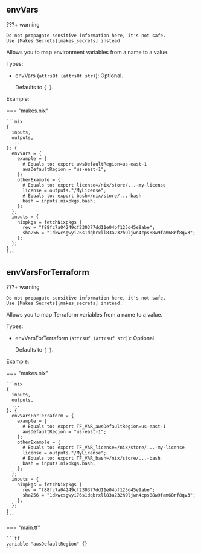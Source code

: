 ## envVars

???+ warning

    Do not propagate sensitive information here, it's not safe.
    Use [Makes Secrets][makes_secrets] instead.

Allows you to map environment variables from a name to a value.

Types:

- envVars (`attrsOf (attrsOf str)`): Optional.

    Defaults to `{ }`.

Example:

=== "makes.nix"

    ```nix
    {
      inputs,
      outputs,
      ...
    }: {
      envVars = {
        example = {
          # Equals to: export awsDefaultRegion=us-east-1
          awsDefaultRegion = "us-east-1";
        };
        otherExample = {
          # Equals to: export license=/nix/store/...-my-license
          license = outputs."/MyLicense";
          # Equals to: export bash=/nix/store/...-bash
          bash = inputs.nixpkgs.bash;
        };
      };
      inputs = {
        nixpkgs = fetchNixpkgs {
          rev = "f88fc7a04249cf230377dd11e04bf125d45e9abe";
          sha256 = "1dkwcsgwyi76s1dqbrxll83a232h9ljwn4cps88w9fam68rf8qv3";
        };
      };
    }
    ```

## envVarsForTerraform

???+ warning

    Do not propagate sensitive information here, it's not safe.
    Use [Makes Secrets][makes_secrets] instead.

Allows you to map Terraform variables from a name to a value.

Types:

- envVarsForTerraform (`attrsOf (attrsOf str)`): Optional.

    Defaults to `{ }`.

Example:

=== "makes.nix"

    ```nix
    {
      inputs,
      outputs,
      ...
    }: {
      envVarsForTerraform = {
        example = {
          # Equals to: export TF_VAR_awsDefaultRegion=us-east-1
          awsDefaultRegion = "us-east-1";
        };
        otherExample = {
          # Equals to: export TF_VAR_license=/nix/store/...-my-license
          license = outputs."/MyLicense";
          # Equals to: export TF_VAR_bash=/nix/store/...-bash
          bash = inputs.nixpkgs.bash;
        };
      };
      inputs = {
        nixpkgs = fetchNixpkgs {
          rev = "f88fc7a04249cf230377dd11e04bf125d45e9abe";
          sha256 = "1dkwcsgwyi76s1dqbrxll83a232h9ljwn4cps88w9fam68rf8qv3";
        };
      };
    }
    ```

=== "main.tf"

    ```tf
    variable "awsDefaultRegion" {}
    ```

[makes_secrets]: ./secrets.md
